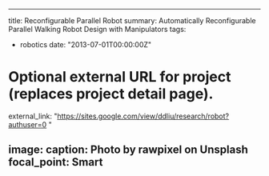 

---
title: Reconfigurable Parallel Robot
summary: Automatically Reconfigurable Parallel Walking Robot Design with Manipulators
tags:
- robotics
date: "2013-07-01T00:00:00Z"

# Optional external URL for project (replaces project detail page).
external_link: "https://sites.google.com/view/ddliu/research/robot?authuser=0 "

image:
  caption: Photo by rawpixel on Unsplash
  focal_point: Smart
---